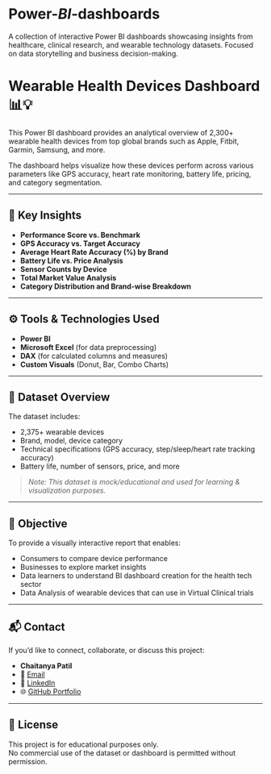 # Power-_BI_-dashboards
A collection of interactive Power BI dashboards showcasing insights from healthcare, clinical research, and wearable technology datasets. Focused on data storytelling and business decision-making.
# Wearable Health Devices Dashboard 📊💡

This Power BI dashboard provides an analytical overview of 2,300+ wearable health devices from top global brands such as Apple, Fitbit, Garmin, Samsung, and more.

The dashboard helps visualize how these devices perform across various parameters like GPS accuracy, heart rate monitoring, battery life, pricing, and category segmentation.

---

## 📌 Key Insights

- **Performance Score vs. Benchmark**
- **GPS Accuracy vs. Target Accuracy**
- **Average Heart Rate Accuracy (%) by Brand**
- **Battery Life vs. Price Analysis**
- **Sensor Counts by Device**
- **Total Market Value Analysis**
- **Category Distribution and Brand-wise Breakdown**

---

## ⚙️ Tools & Technologies Used

- **Power BI**
- **Microsoft Excel** (for data preprocessing)
- **DAX** (for calculated columns and measures)
- **Custom Visuals** (Donut, Bar, Combo Charts)

---

## 📂 Dataset Overview

The dataset includes:
- 2,375+ wearable devices
- Brand, model, device category
- Technical specifications (GPS accuracy, step/sleep/heart rate tracking accuracy)
- Battery life, number of sensors, price, and more

> *Note: This dataset is mock/educational and used for learning & visualization purposes.*

---

## 🎯 Objective

To provide a visually interactive report that enables:
- Consumers to compare device performance
- Businesses to explore market insights
- Data learners to understand BI dashboard creation for the health tech sector
- Data Analysis of wearable devices that can use in Virtual Clinical trials

---

## 📬 Contact

If you’d like to connect, collaborate, or discuss this project:

- **Chaitanya Patil**  
- 📧 [Email](patilchaitanya871@gmail.com) 
- 🔗 [LinkedIn](https://www.linkedin.com/in/chaitanya-patil-33369b268)  
- 🌐 [GitHub Portfolio](https://github.com/Chaitanya18P)

---

## 📄 License

This project is for educational purposes only.  
No commercial use of the dataset or dashboard is permitted without permission.


